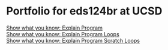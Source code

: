 # Portfolio for eds124br at UCSD
[Show what you know: Explain Program](https://youtu.be/jmfJQ1qT-1s)<br>
[Show what you know: Explain Program Loops](https://www.youtube.com/watch?v=VFdwm4OYlcI)<br>
[Show what you know: Explain Program Scratch Loops](https://youtu.be/aS2VvmR42I8)<br>
